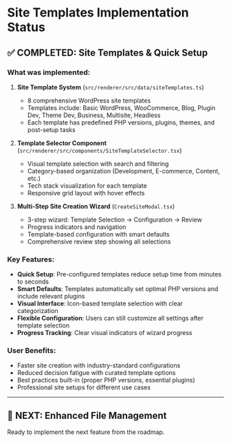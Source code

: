 # Site Templates Implementation Status

## ✅ COMPLETED: Site Templates & Quick Setup

### What was implemented:

1. **Site Template System** (`src/renderer/src/data/siteTemplates.ts`)
    - 8 comprehensive WordPress site templates
    - Templates include: Basic WordPress, WooCommerce, Blog, Plugin Dev, Theme Dev, Business, Multisite, Headless
    - Each template has predefined PHP versions, plugins, themes, and post-setup tasks

2. **Template Selector Component** (`src/renderer/src/components/SiteTemplateSelector.tsx`)
    - Visual template selection with search and filtering
    - Category-based organization (Development, E-commerce, Content, etc.)
    - Tech stack visualization for each template
    - Responsive grid layout with hover effects

3. **Multi-Step Site Creation Wizard** (`CreateSiteModal.tsx`)
    - 3-step wizard: Template Selection → Configuration → Review
    - Progress indicators and navigation
    - Template-based configuration with smart defaults
    - Comprehensive review step showing all selections

### Key Features:

- **Quick Setup**: Pre-configured templates reduce setup time from minutes to seconds
- **Smart Defaults**: Templates automatically set optimal PHP versions and include relevant plugins
- **Visual Interface**: Icon-based template selection with clear categorization
- **Flexible Configuration**: Users can still customize all settings after template selection
- **Progress Tracking**: Clear visual indicators of wizard progress

### User Benefits:

- Faster site creation with industry-standard configurations
- Reduced decision fatigue with curated template options
- Best practices built-in (proper PHP versions, essential plugins)
- Professional site setups for different use cases

---

## 🚧 NEXT: Enhanced File Management

Ready to implement the next feature from the roadmap.
